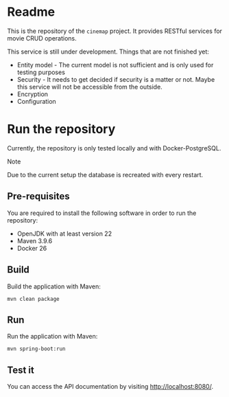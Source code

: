 # Readme

This is the repository of the `cinemap` project. It provides RESTful services
for movie CRUD operations.

This service is still under development. Things that are not finished yet:

- Entity model - The current model is not sufficient and is only used for
  testing purposes
- Security - It needs to get decided if security is a matter or not. Maybe this
  service will not be accessible from the outside.
- Encryption
- Configuration

# Run the repository

Currently, the repository is only tested locally and with Docker-PostgreSQL.

> [!NOTE]
> Due to the current setup the database is recreated with every restart.

## Pre-requisites

You are required to install the following software in order to run the repository:

- OpenJDK with at least version 22
- Maven 3.9.6
- Docker 26

## Build

Build the application with Maven:

```
mvn clean package
```

## Run

Run the application with Maven:

```
mvn spring-boot:run
```

## Test it

You can access the API documentation by visiting [http://localhost:8080/](http://localhost:8080/).